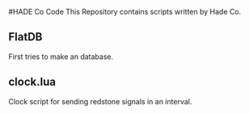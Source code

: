#HADE Co Code
This Repository contains scripts written by Hade Co.

## FlatDB
First tries to make an database.

## clock.lua
Clock script for sending redstone signals in an interval.
